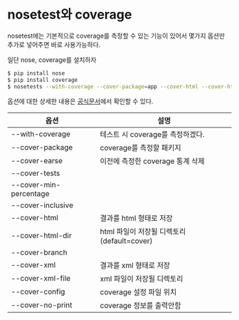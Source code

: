 # nosetest와 coverage

nosetest에는 기본적으로 coverage를 측정할 수 있는 기능이 있어서 몇가지 옵션만 추가로 넣어주면 바로 사용가능하다.

일단 nose, coverage를 설치하자

```bash
$ pip install nose
$ pip install coverage
$ nosetests --with-coverage --cover-package=app --cover-html --cover-html-dir=cover tests/test_coverage.py
```

옵션에 대한 상세한 내용은 [공식문서](http://nose.readthedocs.io/en/latest/plugins/cover.html)에서 확인할 수 있다.

|           옵션            |               설명                |
| ------------------------- | --------------------------------- |
| --with-coverage           | 테스트 시 coverage를 측정하겠다.  |
| --cover-package           | coverage를 측정할 패키지          |
| --cover-earse             | 이전에 측정한 coverage 통계 삭제  |
| --cover-tests             | |
| --cover-min-percentage    | |
| --cover-inclusive         | |
| --cover-html              | 결과를 html 형태로 저장           |
| --cover-html-dir          | html 파일이 저장될 디렉토리(default=cover) |
| --cover-branch            | |
| --cover-xml               | 결과를 xml 형태로 저장            |
| --cover-xml-file          | xml 파일이 저장될 디렉토리        |
| --cover-config            | coverage 설정 파일 위치           |
| --cover-no-print          | coverage 정보를 출력안함          |

